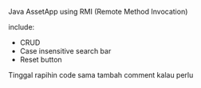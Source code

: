 Java AssetApp using RMI (Remote Method Invocation)

include:
- CRUD
- Case insensitive search bar
- Reset button

Tinggal rapihin code sama tambah comment kalau perlu
